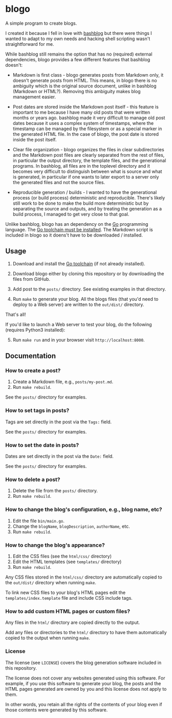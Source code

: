 # blogo

A simple program to create blogs.

I created it because I fell in love with
[bashblog](https://github.com/cfenollosa/bashblog) but there were things I
wanted to adapt to my own needs and hacking shell scripting wasn't
straightforward for me.

While bashblog still remains the option that has no (required) external
dependencies, blogo provides a few different features that bashblog doesn't:

* Markdown is first class - blogo generates posts from Markdown only, it
  doesn't generate posts from HTML. This means, in blogo there is no ambiguity
  which is the original source document, unlike in bashblog (Markdown or
  HTML?). Removing this ambiguity makes blog management easier.

* Post dates are stored inside the Markdown post itself - this feature is
  important to me because I have many old posts that were written months or
  years ago. bashblog made it very difficult to manage old post dates because it
  uses a complex system of timestamps, where the timestamp can be managed by the
  filesystem or as a special marker in the generated HTML file. In the case of
  blogo, the post date is stored inside the post itself.

* Clear file organization - blogo organizes the files in clear subdirectories
  and the Markdown post files are clearly separated from the rest of files, in
  particular the output directory, the template files, and the generational
  programs. In bashblog, all files are in the toplevel directory and it becomes
  very difficult to distinguish between what is source and what is generated, in
  particular if one wants to later export to a server only the generated files
  and not the source files.

* Reproducible generation / builds - I wanted to have the generational process
  (or build process) deterministic and reproducible. There's likely still work
  to be done to make the build more deterministic but by separating the source
  and outputs, and by treating the generation as a build process, I managed to
  get very close to that goal.

Unlike bashblog, blogo has an dependency on the [Go](https://go.dev/)
programming language. The [Go toolchain must be
installed](https://go.dev/doc/install). The Markdown script is included in
blogo so it doens't have to be downloaded / installed.

## Usage

1. Download and install the [Go toolchain](https://go.dev/doc/install) (if not
   already installed).

2. Download blogo either by cloning this repository or by downloading the files
   from GitHub.

3. Add post to the `posts/` directory. See existing examples in that directory.

4. Run `make` to generate your blog. All the blogs files (that you'd need to
   deploy to a Web server) are written to the `out/dist/` directory.

That's all!

If you'd like to launch a Web server to test your blog, do the following
(requires Python3 installed):

5. Run `make run` and in your browser visit `http://localhost:8000`.

## Documentation

### How to create a post?

1. Create a Markdown file, e.g., `posts/my-post.md`.
2. Run `make rebuild`.

See the `posts/` directory for examples.

### How to set tags in posts?

Tags are set directly in the post via the `Tags:` field.

See the `posts/` directory for examples.

### How to set the date in posts?

Dates are set directly in the post via the `Date:` field.

See the `posts/` directory for examples.

### How to delete a post?

1. Delete the file from the `posts/` directory.
2. Run `make rebuild`.

### How to change the blog's configuration, e.g., blog name, etc?

1. Edit the file `bin/main.go`.
2. Change the `blogName`, `blogDescription`, `authorName`, etc.
3. Run `make rebuild`.

### How to change the blog's appearance?

1. Edit the CSS files (see the `html/css/` directory)
2. Edit the HTML templates (see `templates/` directory)
3. Run `make rebuild`.

Any CSS files stored in the `html/css/` directory are automatically copied
to the `out/dist/` directory when running `make`.

To link new CSS files to your blog's HTML pages edit the
`templates/index.template` file and include CSS include tags.

### How to add custom HTML pages or custom files?

Any files in the `html/` directory are copied directly to the output.

Add any files or directories to the `html/` directory to have them automatically copied to the output when running `make`.

### License

The license (see `LICENSE`) covers the blog generation software included in this
repository.

The license does not cover any websites generated using this software. For
example, if you use this software to generate your blog, the posts and the HTML
pages generated are owned by you and this license does not apply to them.

In other words, you retain all the rights of the contents of your blog even if
those contents were generated by this software.
